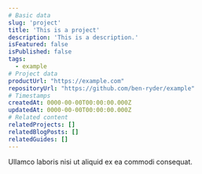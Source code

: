 ```yaml
---
# Basic data
slug: 'project'
title: 'This is a project'
description: 'This is a description.'
isFeatured: false
isPublished: false
tags:
  - example
# Project data
productUrl: "https://example.com"
repositoryUrl: "https://github.com/ben-ryder/example"
# Timestamps
createdAt: 0000-00-00T00:00:00.000Z
updatedAt: 0000-00-00T00:00:00.000Z
# Related content
relatedProjects: []
relatedBlogPosts: []
relatedGuides: []
---
```


Ullamco laboris nisi ut aliquid ex ea commodi consequat.
